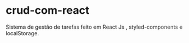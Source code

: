 # crud-com-react
Sistema de gestão de tarefas feito em React Js , styled-components  e localStorage.
